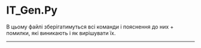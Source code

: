 # IT_Gen.Py
В цьому файлі зберігатимуться всі команди і пояснення до них + помилки, які виникають і як вирішувати їх.
**********************
